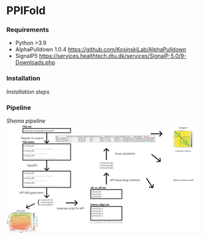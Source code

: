 # PPIFold

### Requirements

- Python >3.9
- AlphaPulldown 1.0.4 https://github.com/KosinskiLab/AlphaPulldown
- SignalP5 https://services.healthtech.dtu.dk/services/SignalP-5.0/9-Downloads.php

### Installation

*Installation steps*

### Pipeline
 
*Shema pipeline*
![Pipeline](Pipeline.PNG)
